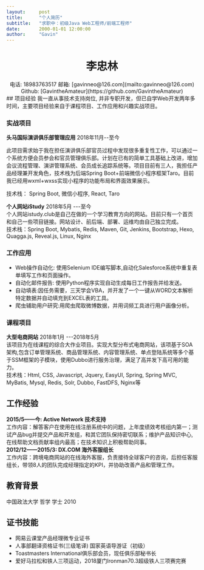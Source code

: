 ```yaml
---
layout:     post
title:      "个人简历"
subtitle:   "求职中：初级Java Web工程师/前端工程师"
date:       2000-01-01 12:00:00
author:     "Gavin"
---
```


# <center>李忠林
<center>电话: 18983763517  
邮箱: [gavinneo@126.com](mailto:gavinneo@126.com)  
Github: [GavintheAmateur](https://github.com/GavintheAmateur)
 </center>
## 项目经验
我一直从事技术支持岗位, 并非专职开发，但已自学Web开发两年多时间，主要项目经验来自于课程项目、工作应用和兴趣实战项目。

### 实战项目
**头马国际演讲俱乐部管理应用**  2018年11月--至今

此项目需求始于我在担任演讲俱乐部官员过程中发现很多重复性工作，可以通过一个系统方便会员参会和官员管理俱乐部。计划在已有的简单工具基础上改进，增加会议流程管理、演讲管理系统、会员成长追踪系统等。项目目前有三人，我担任产品经理兼开发角色，技术栈为后端Spring Boot+前端微信小程序框架Taro。目前我已经用wxml+wxss实现小程序的功能布局和界面效果展示。

技术栈： Spring Boot, 微信小程序, React, Taro

**个人网站iStudy**      2018年5月 ---至今                                                                 
个人网站istudy.club是自己在做的一个学习教育方向的网站。目前只有一个首页和自己一些项目链接。网站设计、前后端、部署、运维均由自己独立完成。  
技术栈：Spring Boot, Mybatis, Redis, Maven, Git, Jenkins, Bootstrap, Hexo, Quagga.js, Reveal.js, Linux, Nginx  

### 工作应用
- Web操作自动化: 使用Selenium IDE编写脚本,自动化Salesforce系统中重复表单填写工作和页面操作。
- 自动化邮件报告: 使用Python程序实现自动生成每日工作报告并给发送。
- 自动填表:因任务需要，三天学会VBA，并开发了一个一键从WORD文本解析特定数据并自动填充到EXCEL表的工具。
- 爬虫辅助用户研究:用爬虫爬取微博数据，并用词频工具进行用户画像分析。

### 课程项目
**大型电商网站**                                 2018年1月 ---2018年5月  
该项目为在线课程的综合大作业项目。实现大型分布式电商网站，该项基于SOA架构,包含订单管理系统、商品管理系统、内容管理系统、单点登陆系统等多个基于SSM框架的子模块，使用Dubbo进行服务治理，满足了高并发下高可用的能力。   
技术栈：Html, CSS, Javascript, Jquery, EasyUI, Spring, Spring MVC, MyBatis, Mysql, Redis, Solr, Dubbo, FastDFS, Nginx等

## 工作经验
**2015/5——今: Active Network  技术支持**  
工作内容：解答客户在使用在线注册系统中的问题，上年度绩效考核组内第一；测试产品bug并提交产品和开发组，和其它团队保持密切联系；维护产品知识中心, 在线帮助文档贡献率组内最高；在技术知识上积极帮助同事。   
**2012/12——2015/3: DX.COM  海外客服组长**  
工作内容：跨境电商网站的在线海外客服，负责接待全球客户的咨询，后担任客服组长，带领8人的团队完成经理指定的KPI，并协助改善产品和管理工作。
## 教育背景
中国政法大学 哲学 学士 2010  
## 证书技能
- 网易云课堂产品经理微专业证书
- 人事部翻译资格证书(三级笔译)  国家英语导游证（初级）
- Toastmasters International俱乐部会员，现任俱乐部秘书长
- 爱好马拉松和铁人三项运动，2018厦门Ironman70.3超级铁人三项赛完赛
